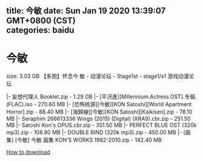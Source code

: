 
title: 今敏
date: Sun Jan 19 2020 13:39:07 GMT+0800 (CST)    
categories: baidu
---

# 今敏
size: 3.03 GB
 【多图】怀念今 敏 - 动漫论坛 - Stage1st - stage1/s1 游戏动漫论坛
 
|- 妄想代理人 Booklet.zip - 1.29 GB
|- [平沢進][Millennium.Actress.OST].专辑.(FLAC).iso - 270.60 MB
|- [恐怖桃源][今敏][KON Satoshi][World Apartment Horror].zip - 88.40 MB
|- [海歸線][今敏][KON Satoshi][Kaikisen].zip - 78.10 MB
|- Seraphim 266613336 Wings (2015) (Digital) (XRA9).cbr.zip - 251.50 MB
|- Satoshi Kon's OPUS.cbr.zip - 351.50 MB
|- PERFECT BLUE OST (320k mp3).zip - 108.90 MB
|- DOUBLE BIND (320k mp3).zip - 450.00 MB
|- (画集) [今敏] 今敏 画集 KON'S WORKS 1982-2010.zip - 142.40 MB

[How to download](https://bpcam.bemobtrk.com/go/2ceec3aa-1ca2-46d6-b9ff-aaa5c184517c?jno=2761)